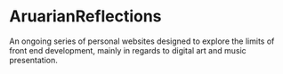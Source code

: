 # AruarianReflections
An ongoing series of personal websites designed to explore the limits of front end development, mainly in regards to digital art and music presentation.
